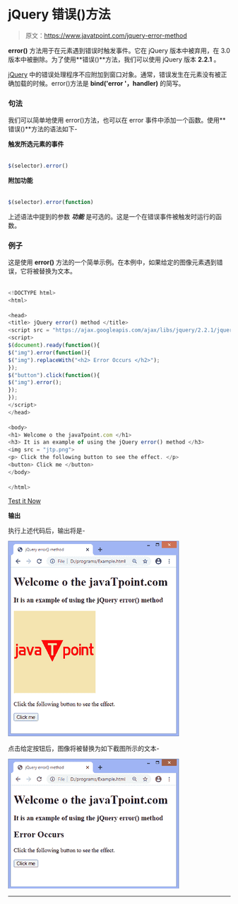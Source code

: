 # jQuery 错误()方法

> 原文：<https://www.javatpoint.com/jquery-error-method>

**error()** 方法用于在元素遇到错误时触发事件。它在 jQuery 版本中被弃用，在 3.0 版本中被删除。为了使用**错误()**方法，我们可以使用 jQuery 版本 **2.2.1** 。

[jQuery](https://www.javatpoint.com/jquery-tutorial) 中的错误处理程序不应附加到窗口对象。通常，错误发生在元素没有被正确加载的时候。error()方法是 **bind('error '，handler)** 的简写。

### 句法

我们可以简单地使用 error()方法，也可以在 error 事件中添加一个函数。使用**错误()**方法的语法如下-

**触发所选元素的事件**

```js

$(selector).error()

```

**附加功能**

```js

$(selector).error(function)

```

上述语法中提到的参数 ***功能*** 是可选的。这是一个在错误事件被触发时运行的函数。

### 例子

这是使用 **error()** 方法的一个简单示例。在本例中，如果给定的图像元素遇到错误，它将被替换为文本。

```js

<!DOCTYPE html>
<html>

<head>
<title> jQuery error() method </title>
<script src = "https://ajax.googleapis.com/ajax/libs/jquery/2.2.1/jquery.min.js"> </script>
<script>
$(document).ready(function(){
$("img").error(function(){
$("img").replaceWith("<h2> Error Occurs </h2>");
});
$("button").click(function(){
$("img").error();
});
});
</script>
</head>

<body>
<h1> Welcome o the javaTpoint.com </h1>
<h3> It is an example of using the jQuery error() method </h3>
<img src = "jtp.png">
<p> Click the following button to see the effect. </p>
<button> Click me </button>
</body>

</html>

```

[Test it Now](https://www.javatpoint.com/oprweb/test.jsp?filename=jquery-error-method1)

**输出**

执行上述代码后，输出将是-

![jQuery error() method](img/cf290169e0e3bcea0ed1019ea9e00f4c.png)

点击给定按钮后，图像将被替换为如下截图所示的文本-

![jQuery error() method](img/b7c8007d1a015ed581c2c86e268d37ba.png)

* * *
